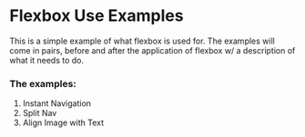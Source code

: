 # Flexbox Use Examples
This is a simple example of what flexbox is used for. The examples will come in pairs, before and after the application of flexbox w/ a description of what it needs to do.
### The examples:
1. Instant Navigation
1. Split Nav
1. Align Image with Text